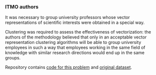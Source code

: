 
### ITMO authors

It was necessary to group university professors whose vector representations of 
scientific interests were obtained in a special way. 

Clustering was required to assess the effectiveness of vectorization: the authors of 
the methodology believed that only in an acceptable vector representation clustering 
algorithms will be able to group university employees in such a way that employees working 
in the same field of knowledge with similar research directions would end up in the same groups. 

Repository contains [code for this problem](../examples/local/itmo_authors.py) 
and [original dataset](../examples/data/itmo-authors.csv).
